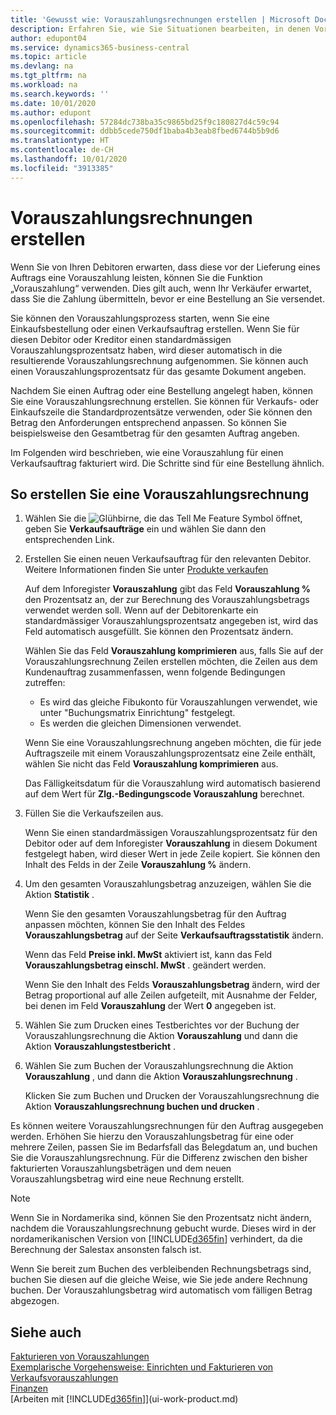 ```yaml
---
title: 'Gewusst wie: Vorauszahlungsrechnungen erstellen | Microsoft Docs'
description: Erfahren Sie, wie Sie Situationen bearbeiten, in denen Vorauszahlung gefordert wird, oder Ihr Kreditor dies fordert.
author: edupont04
ms.service: dynamics365-business-central
ms.topic: article
ms.devlang: na
ms.tgt_pltfrm: na
ms.workload: na
ms.search.keywords: ''
ms.date: 10/01/2020
ms.author: edupont
ms.openlocfilehash: 57284dc738ba35c9865bd25f9c180827d4c59c94
ms.sourcegitcommit: ddbb5cede750df1baba4b3eab8fbed6744b5b9d6
ms.translationtype: HT
ms.contentlocale: de-CH
ms.lasthandoff: 10/01/2020
ms.locfileid: "3913385"
---
```

# <a name="create-prepayment-invoices"></a>Vorauszahlungsrechnungen erstellen

Wenn Sie von Ihren Debitoren erwarten, dass diese vor der Lieferung eines Auftrags eine Vorauszahlung leisten, können Sie die Funktion „Vorauszahlung“ verwenden. Dies gilt auch, wenn Ihr Verkäufer erwartet, dass Sie die Zahlung übermitteln, bevor er eine Bestellung an Sie versendet.  

Sie können den Vorauszahlungsprozess starten, wenn Sie eine Einkaufsbestellung oder einen Verkaufsauftrag erstellen. Wenn Sie für diesen Debitor oder Kreditor einen standardmässigen Vorauszahlungsprozentsatz haben, wird dieser automatisch in die resultierende Vorauszahlungsrechnung aufgenommen. Sie können auch einen Vorauszahlungsprozentsatz für das gesamte Dokument angeben.

Nachdem Sie einen Auftrag oder eine Bestellung angelegt haben, können Sie eine Vorauszahlungsrechnung erstellen. Sie können für Verkaufs- oder Einkaufszeile die Standardprozentsätze verwenden, oder Sie können den Betrag den Anforderungen entsprechend anpassen. So können Sie beispielsweise den Gesamtbetrag für den gesamten Auftrag angeben.  

Im Folgenden wird beschrieben, wie eine Vorauszahlung für einen Verkaufsauftrag fakturiert wird. Die Schritte sind für eine Bestellung ähnlich.  

## <a name="to-create-a-prepayment-invoice"></a>So erstellen Sie eine Vorauszahlungsrechnung

1. Wählen Sie die ![Glühbirne, die das Tell Me Feature](media/ui-search/search_small.png "Tell Me-Funktion") Symbol öffnet, geben Sie **Verkaufsaufträge** ein und wählen Sie dann den entsprechenden Link.  
2. Erstellen Sie einen neuen Verkaufsauftrag für den relevanten Debitor. Weitere Informationen finden Sie unter [Produkte verkaufen](sales-how-sell-products.md)  

    Auf dem Inforegister **Vorauszahlung** gibt das Feld **Vorauszahlung %** den Prozentsatz an, der zur Berechnung des Vorauszahlungsbetrags verwendet werden soll. Wenn auf der Debitorenkarte ein standardmässiger Vorauszahlungsprozentsatz angegeben ist, wird das Feld automatisch ausgefüllt. Sie können den Prozentsatz ändern. <!--This percentage is applied to lines where the item on that line does not already specify a prepayment percentage. The prepayment percentage is only copied from the header to lines that do not copy the default prepayment percentage from the item.-->  

    Wählen Sie das Feld **Vorauszahlung komprimieren** aus, falls Sie auf der Vorauszahlungsrechnung Zeilen erstellen möchten, die Zeilen aus dem Kundenauftrag zusammenfassen, wenn folgende Bedingungen zutreffen:  

    - Es wird das gleiche Fibukonto für Vorauszahlungen verwendet, wie unter "Buchungsmatrix Einrichtung" festgelegt.  
    - Es werden die gleichen Dimensionen verwendet.  

    Wenn Sie eine Vorauszahlungsrechnung angeben möchten, die für jede Auftragszeile mit einem Vorauszahlungsprozentsatz eine Zeile enthält, wählen Sie nicht das Feld **Vorauszahlung komprimieren** aus.  

    Das Fälligkeitsdatum für die Vorauszahlung wird automatisch basierend auf dem Wert für **Zlg.-Bedingungscode Vorauszahlung** berechnet.

3. Füllen Sie die Verkaufszeilen aus.  

    Wenn Sie einen standardmässigen Vorauszahlungsprozentsatz für den Debitor oder auf dem Inforegister **Vorauszahlung** in diesem Dokument festgelegt haben, wird dieser Wert in jede Zeile kopiert. Sie können den Inhalt des Felds  in der Zeile **Vorauszahlung %** ändern.  

4. Um den gesamten Vorauszahlungsbetrag anzuzeigen, wählen Sie die Aktion **Statistik** .

    Wenn Sie den gesamten Vorauszahlungsbetrag für den Auftrag anpassen möchten, können Sie den Inhalt des Feldes **Vorauszahlungsbetrag** auf der Seite **Verkaufsauftragsstatistik** ändern.  

    Wenn das Feld **Preise inkl. MwSt** aktiviert ist, kann das Feld **Vorauszahlungsbetrag einschl. MwSt** . geändert werden.  

    Wenn Sie den Inhalt des Felds **Vorauszahlungsbetrag** ändern, wird der Betrag proportional auf alle Zeilen aufgeteilt, mit Ausnahme der Felder, bei denen im Feld **Vorauszahlung** der Wert **0** angegeben ist.  

5. Wählen Sie zum Drucken eines Testberichtes vor der Buchung der Vorauszahlungsrechnung die Aktion **Vorauszahlung** und dann die Aktion **Vorauszahlungstestbericht** .  
6. Wählen Sie zum Buchen der Vorauszahlungsrechnung die Aktion **Vorauszahlung** , und dann die Aktion **Vorauszahlungsrechnung** .  

    Klicken Sie zum Buchen und Drucken der Vorauszahlungsrechnung die Aktion **Vorauszahlungsrechnung buchen und drucken** .  

Es können weitere Vorauszahlungsrechnungen für den Auftrag ausgegeben werden. Erhöhen Sie hierzu den Vorauszahlungsbetrag für eine oder mehrere Zeilen, passen Sie im Bedarfsfall das Belegdatum an, und buchen Sie die Vorauszahlungsrechnung. Für die Differenz zwischen den bisher fakturierten Vorauszahlungsbeträgen und dem neuen Vorauszahlungsbetrag wird eine neue Rechnung erstellt.  

> [!NOTE]  
> Wenn Sie in Nordamerika sind, können Sie den Prozentsatz nicht ändern, nachdem die Vorauszahlungsrechnung gebucht wurde. Dieses wird in der nordamerikanischen Version von [!INCLUDE[d365fin](includes/d365fin_md.md)] verhindert, da die Berechnung der Salestax ansonsten falsch ist.  

 Wenn Sie bereit zum Buchen des verbleibenden Rechnungsbetrags sind, buchen Sie diesen auf die gleiche Weise, wie Sie jede andere Rechnung buchen. Der Vorauszahlungsbetrag wird automatisch vom fälligen Betrag abgezogen.  

## <a name="see-also"></a>Siehe auch

[Fakturieren von Vorauszahlungen](finance-invoice-prepayments.md)  
[Exemplarische Vorgehensweise: Einrichten und Fakturieren von Verkaufsvorauszahlungen](walkthrough-setting-up-and-invoicing-sales-prepayments.md)  
[Finanzen](finance.md)  
[Arbeiten mit [!INCLUDE[d365fin](includes/d365fin_md.md)]](ui-work-product.md)
